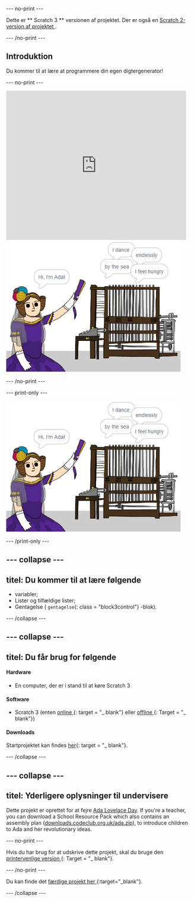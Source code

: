 \--- no-print \---

Dette er ** Scratch 3 ** versionen af projektet. Der er også en [ Scratch 2-version af projektet ](https://projects.raspberrypi.org/en/projects/poetry-generator-scratch2).

\--- /no-print \---

## Introduktion

Du kommer til at lære at programmere din egen digtergenerator!

\--- no-print \---

<div class="scratch-preview">
  <iframe allowtransparency="true" width="485" height="402" src="https://scratch.mit.edu/projects/embed/77844926/?autostart=false" frameborder="0" scrolling="no"></iframe>
  <img src="images/poetry-final.png">
</div>

\--- /no-print \---

\--- print-only \---

![spilskærmbillede](images/poetry-final.png)

\--- /print-only \---

## \--- collapse \---

## titel: Du kommer til at lære følgende

+ variabler;
+ Lister og tilfældige lister;
+ Gentagelse ( `gentagelse`{: class = "block3control"} -blok).

\--- /collapse \---

## \--- collapse \---

## titel: Du får brug for følgende

#### Hardware

+ En computer, der er i stand til at køre Scratch 3

#### Software

+ Scratch 3 (enten [ online ](http://rpf.io/scratchon) {: target = "_ blank"} eller [ offline ](http://rpf.io/scratchoff) {: Target = "_ blank"})

#### Downloads

Startprojektet kan findes [her](http://rpf.io/p/en/poetry-generator-go){: target = "_ blank"}.

\--- /collapse \---

## \--- collapse \---

## titel: Yderligere oplysninger til undervisere

Dette projekt er oprettet for at fejre [Ada Lovelace Day](https://findingada.com). If you're a teacher, you can download a School Resource Pack which also contains an assembly plan ([downloads.codeclub.org.uk/ada.zip](http://downloads.codeclub.org.uk/ada.zip)), to introduce children to Ada and her revolutionary ideas.

\--- no-print \---

Hvis du har brug for at udskrive dette projekt, skal du bruge den [ printervenlige version ](https://projects.raspberrypi.org/en/projects/poetry-generator/print) {: Target = "_ blank"}.

\--- /no-print \---

Du kan finde det [ færdige projekt her ](http://rpf.io/p/en/poetry-generator-get){:target="_blank"}.

\--- /collapse \---